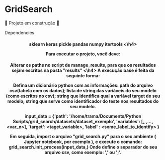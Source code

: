 # GridSearch

:construction: Projeto em construção :construction:

Dependencies
<h4 align="center"> 
  sklearn
  keras
  pickle
  pandas
  numpy
  itertools
<\h4>

Para executar o projeto, você deve:
<h4 align="center"> 
  Alterar os paths no script de manage_results, para que os resultados sejam
  escritos na pasta "results"
<\h4>
A execução base é feita da seguinte forma:

Defina um dicionário python com as informações: path do arquivo csv(tabela com os dados);
                                                lista de string das variáveis do seu modelo (como escritos no csv);
                                                string que identifica qual a variável target do seu modelo;
                                                string que serve como identificador do teste nos resultados do seu modelo.
  
input_data = {'path': '/home/trama/Documents/Python Scripts/grid_search/datasets/dataset_exemplo',
            'variables': [<var1>,<var2>,<var3>,...,<var_n>],
            'target': <taget_variable>,
            'label' : <some_label_to_identify>
           }

Em seguida, import o arquivo "grid_search.py" para o seu ambiente ( Jupyter notebook, por exemplo ), 
e execute o comando: grid_search.init_process(input_data,<sep>)
Onde <sep> define o separador do seu arquivo csv, como exemplo: ',' ou ';'.

